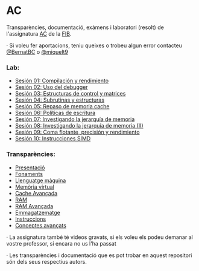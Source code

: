 # AC
Transparències, documentació, exàmens i laboratori (resolt) de l'assignatura [AC](https://www.fib.upc.edu/en/studies/bachelors-degrees/bachelor-degree-informatics-engineering/curriculum/syllabus/AC) de la [FIB](https://www.fib.upc.edu).

· Si voleu fer aportacions, teniu queixes o trobeu algun error contacteu [@BernatBC](https://github.com/BernatBC) o [@miquelt9](https://github.com/miquelt9)

### Lab:
- [Sesión 01: Compilación y rendimiento](/Lab/S1)
- [Sesión 02: Uso del debugger](/Lab/S2)
- [Sesión 03: Estructuras de control y matrices](/Lab/S3)
- [Sesión 04: Subrutinas y estructuras](/Lab/S4)
- [Sesión 05: Repaso de memoria cache](/Lab/S5)
- [Sesión 06: Polı́ticas de escritura](/Lab/S6)
- [Sesión 07: Investigando la jerarquı́a de memoria](/Lab/S7)
- [Sesión 08: Investigando la jerarquı́a de memoria (II)](/Lab/S8)
- [Sesión 09: Coma flotante, precisión y rendimiento](/Lab/S9)
- [Sesión 10: Instrucciones SIMD](/Lab/S10)

### Transparències:
- [Presentació](/Transpar%C3%A8ncies/000_Presentacion.pdf)
- [Fonaments](/Transpar%C3%A8ncies/010_Fundamentos.pdf)
- [Llenguatge màquina](/Transpar%C3%A8ncies/020_Lenguaje_Maquina_x86.pdf)
- [Memòria virtual](/Transpar%C3%A8ncies/040_Memoria_Virtual.pdf)
- [Cache Avançada](/Transpar%C3%A8ncies/050_Cache_Avanzada.pdf)
- [RAM](/Transpar%C3%A8ncies/060_RAM.pdf)
- [RAM Avançada](/Transpar%C3%A8ncies/070_RAM_Avanzada.pdf)
- [Emmagatzematge](/Transpar%C3%A8ncies/080_Almacenamiento.pdf)
- [Instruccions](/Transpar%C3%A8ncies/090_Instrucciones.pdf)
- [Conceptes avançats](/Transpar%C3%A8ncies/100_Conceptos_Avanzados.pdf)

· La assignatura també té videos gravats, si els voleu els podeu demanar al vostre professor, si encara no us l'ha passat

· Les transparències i documentació que es pot trobar en aquest repositori són dels seus respectius autors.
